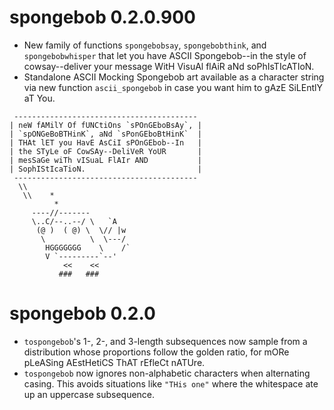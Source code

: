# spongebob 0.2.0.900
- New family of functions `spongebobsay`, `spongebobthink`, and `spongebobwhisper` that let you have ASCII Spongebob--in the style of cowsay--deliver your message WitH VisuAl flAiR aNd soPhIsTIcATIoN. 
- Standalone ASCII Mocking Spongebob art available as a character string via new function `ascii_spongebob` in case you want him to gAzE SiLEntlY aT You.

```
 ----------------------------------------- 
| neW fAMilY Of fUNCtiOns `sPOnGEboBsAy`, |
| `spONGeBoBTHinK`, aNd `sPonGEboBtHinK`  |
| THAt lET you HavE AsCiI sPOnGEbob--In   |
| the STyLe oF CowSAy--DeliVeR YoUR       |
| mesSaGe wiTh vISuaL FlAIr AND           |
| SophIStIcaTioN.                         |
 ----------------------------------------- 
  \\
   \\    *
          *
     ----//-------
     \..C/--..--/ \   `A
      (@ )  ( @) \  \// |w
       \          \  \---/
        HGGGGGGG    \    /`
        V `---------`--'
            <<    <<
           ###   ###
```

# spongebob 0.2.0

- `tospongebob`'s 1-, 2-, and 3-length subsequences now sample from a distribution whose proportions follow the golden ratio, for mORe pLeASing AEstHetiCS ThAT rEfleCt nATUre. 
- `tospongebob` now ignores non-alphabetic characters when alternating casing. This avoids situations like `"THis one"` where the whitespace ate up an uppercase subsequence. 
